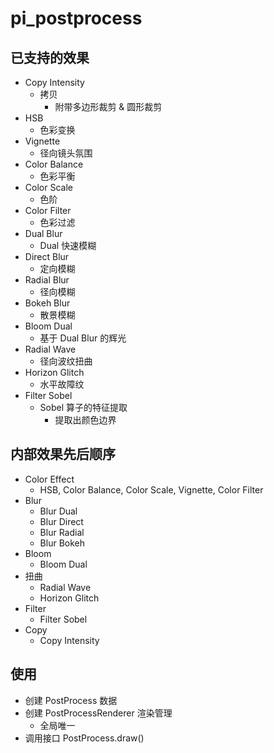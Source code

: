 # pi_postprocess

## 已支持的效果

* Copy Intensity
  * 拷贝
    * 附带多边形裁剪 & 圆形裁剪
* HSB
  * 色彩变换
* Vignette
  * 径向镜头氛围
* Color Balance
  * 色彩平衡
* Color Scale
  * 色阶
* Color Filter
  * 色彩过滤
* Dual Blur
  * Dual 快速模糊
* Direct Blur
  * 定向模糊
* Radial Blur
  * 径向模糊
* Bokeh Blur
  * 散景模糊
* Bloom Dual
  * 基于 Dual Blur 的辉光
* Radial Wave
  * 径向波纹扭曲
* Horizon Glitch
  * 水平故障纹
* Filter Sobel
  * Sobel 算子的特征提取
    * 提取出颜色边界

## 内部效果先后顺序

* Color Effect
  * HSB, Color Balance, Color Scale, Vignette, Color Filter
* Blur
  * Blur Dual
  * Blur Direct
  * Blur Radial
  * Blur Bokeh
* Bloom
  * Bloom Dual
* 扭曲
  * Radial Wave
  * Horizon Glitch
* Filter
  * Filter Sobel
* Copy
  * Copy Intensity 

## 使用

* 创建 PostProcess 数据
* 创建 PostProcessRenderer 渲染管理
  * 全局唯一
* 调用接口 PostProcess.draw()
